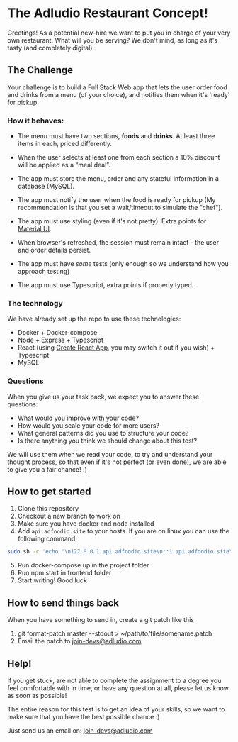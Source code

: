 # The Adludio Restaurant Concept!

Greetings! As a potential new-hire we want to put you in charge of your very own restaurant.
What will you be serving? We don't mind, as long as it's tasty (and completely digital).

## The Challenge
Your challenge is to build a Full Stack Web app that lets the user order food and drinks from a menu (of your choice), and notifies them when it's 'ready' for pickup.

### How it behaves:

- The menu must have two sections, **foods** and **drinks**. At least three items in each, priced differently.

- When the user selects at least one from each section a 10% discount will be applied as a “meal deal”.

- The app must store the menu, order and any stateful information in a database (MySQL).

- The app must notify the user when the food is ready for pickup (My recommendation is that you set a wait/timeout to simulate  the "chef").

- The app must use styling (even if it's not pretty). Extra points for [Material UI](https://material-ui.com).

- When browser's refreshed, the session must remain intact - the user and order details persist.

- The app must have _some_ tests (only enough so we understand how you approach testing)

- The app must use Typescript, extra points if properly typed.

### The technology

We have already set up the repo to use these technologies:

- Docker + Docker-compose
- Node + Express + Typescript
- React (using [Create React App](https://create-react-app.dev/docs/getting-started/), you may switch it out if you wish) + Typescript
- MySQL

### Questions

When you give us your task back, we expect you to answer these questions:

- What would you improve with your code?
- How would you scale your code for more users?
- What general patterns did you use to structure your code?
- Is there anything you think we should change about this test?

We will use them when we read your code, to try and understand your thought process, so that even if it's not perfect (or even done), we are able to give you a fair chance! :)

## How to get started

1. Clone this repository
2. Checkout a new branch to work on
3. Make sure you have docker and node installed
4. Add `api.adfoodio.site` to your hosts. If you are on linux you can use the following command:

```bash
sudo sh -c 'echo "\n127.0.0.1 api.adfoodio.site\n::1 api.adfoodio.site\n" >> /etc/hosts'
```

5. Run docker-compose up in the project folder
6. Run npm start in frontend folder
7. Start writing! Good luck

## How to send things back

When you have something to send in, create a git patch like this

1. git format-patch master --stdout > ~/path/to/file/somename.patch
2. Email the patch to <join-devs@adludio.com>

## Help!

If you get stuck, are not able to complete the assignment to a degree you feel comfortable with in time, or have any question at all, please let us know as soon as possible!

The entire reason for this test is to get an idea of your skills, so we want to make sure that you have the best possible chance :)

Just send us an email on: 
<join-devs@adludio.com>